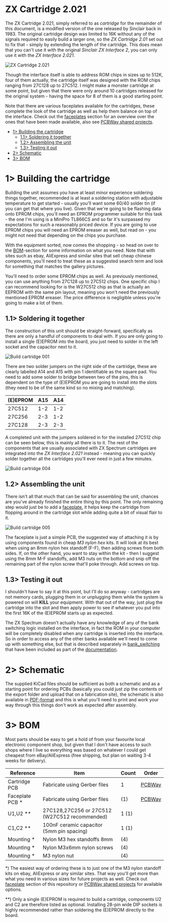# ZX Cartridge 2.021
The ZX Cartridge 2.021, simply referred to as *cartridge* for the remainder of this document, is a modified version of the one released by Sinclair back in 1983. The original cartridge design was limited to 16K without any of the signals required to easily build a larger one, so the *ZX Cartridge 2.01* set out to fix that - simply by extending the length of the cartridge. This does mean that you can't use it with the original *Sinclair ZX Interface 2*, you can only use it with the *ZX Interface 2.021*.

![ZX Cartridge 2.021](https://github.com/tebl/ZX-Interface-2.021/raw/main/gallery/build_cartridge_004.jpg)

Though the interface itself is able to address ROM chips in sizes up to 512K, four of them actually, the cartridge itself was designed with the ROM chips ranging from 27C128 up to 27C512. I might make a monster cartridge at some point, but given that there were only around 10 cartridges released for the original system - having the space for 8 of them is a good starting point.

Note that there are various faceplates available for the cartridges, these complete the look of the cartridge as well as help them balance on top of the interface. Check out the [faceplates](https://github.com/tebl/ZX-Interface-2.021/tree/main/faceplates) section for an overview over the ones that have been made available, also see [PCBWay shared projects](https://www.pcbway.com/project/shareproject/?tag=ZX%20Interface%202.021).

- [1> Building the cartridge](#1-building-the-cartridge)
  - [1.1> Soldering it together](#11-soldering-it-together)
  - [1.2> Assembling the unit](#12-assembling-the-unit)
  - [1.3> Testing it out](#13-testing-it-out)
- [2> Schematic](#2-schematic)
- [3> BOM](#3-bom)

# 1> Building the cartridge
Building the unit assumes you have at least minor experience soldering things together, recommended is at least a soldering station with adjustable temperature to get started - usually you'll want some 60/40 solder tin (if you can get that where you live). Given that we're going to be flashing data onto EPROM chips, you'll need an EPROM programmer suitable for this task - the one I'm using is a MiniPro TL866CS and so far it's surpassed my expectations for such a reasonably priced device. If you are going to use EPROM chips you will need an EPROM ereaser as well, but read on - you might not need that depending on the chips you purchase.

With the equipment sorted, now comes the shopping - so head on over to the [BOM](#3-bom)-section for some information on what you need. Note that with sites such as ebay, AliExpress and similar sites that sell cheap chinese components, you'll need to treat these as a suggested search term and look for something that matches the gallery pictures.

You'll need to order some EPROM chips as well. As previously mentioned, you can use anything from 27C128 up to 27C512 chips. One specific chip I can recommend looking for is the W27C512 chip as that is actually an EEPROM with the same pin layout, meaning you won't need the previously mentioned EPROM ereaser. The price difference is negligible unless you're going to make a lot of them.

## 1.1> Soldering it together
The construction of this unit should be straight-forward, specifically as there are only a handful of components to deal with. If you are only going to install a single (E)EPROM into the board, you just need to solder in the left socket and the capacitor next to it.

![Build cartridge 001](https://github.com/tebl/ZX-Interface-2.021/raw/main/gallery/build_cartridge_001.jpg)

There are two solder jumpers on the right side of the cartridge, these are clearly labelled A14 and A15 with pin 1 identifiable as the square pad. You need to add some solder to bridge between two of the pins, this is dependent on the type of (E)EPROM you are going to install into the slots (they need to be of the same kind so no mixing and matching).

| (E)EPROM | A15 | A14 |
| -------- | --- | --- |
| 27C512   | 1-2 | 1-2 |     
| 27C256   | 2-3 | 1-2 |     
| 27C128   | 2-3 | 2-3 |     

A completed unit with the jumpers soldered in for the installed 27C512 chip can be seen below, this is mainly all there is to it. The rest of the components that are usually associated with ZX Spectrum cartridges are integrated into the *ZX Interface 2.021* instead - meaning you can quickly solder together all the cartridges you'll ever need in just a few minutes.

![Build cartridge 004](https://github.com/tebl/ZX-Interface-2.021/raw/main/gallery/build_cartridge_004.jpg)

## 1.2> Assembling the unit
There isn't all that much that can be said for assembling the unit, chances are you've already finished the entire thing by this point. The only remaining step would just be to add a [faceplate](https://github.com/tebl/ZX-Interface-2.021/tree/main/faceplates), it helps keep the cartridge from flopping around in the cartridge slot while adding quite a bit of visual flair to it.

![Build cartridge 005](https://github.com/tebl/ZX-Interface-2.021/raw/main/gallery/build_cartridge_005.jpg)

The faceplate is just a simple PCB, the suggested way of attaching it is by using components found in cheap *M3 nylon hex* kits. It will look at its best when using an 8mm nylon hex standoff (F-F), then adding screws from both sides. If, on the other hand, you want to stay within the kit - then I suggest using the 8mm M-F standoffs, add M3 nuts on the bottom and snip off the remaining part of the nylon screw that'll poke through. Add screws on top.

## 1.3> Testing it out
I shouldn't have to say it at this point, but I'll do so anyway - cartridges are not memory cards, plugging them in or unplugging them while the system is powered on will **KILL** your equipment. With that out of the way, just plug the cartridge into the slot and then apply power to see if whatever you put into the first 16K of the (E)EPROM starts up as expected.

The ZX Spectrum doesn't actually have any knowledge of any of the bank switching logic installed on the interface, in fact the ROM in your computer will be completely disabled when any cartridge is inserted into the interface. So in order to access any of the other banks available we'll need to come up with something else, but that is described separately in [bank_switching](https://github.com/tebl/ZX-Interface-2.021/blob/main/documentation/bank_switching.md) that have been included as part of the [documentation](https://github.com/tebl/ZX-Interface-2.021/tree/main/documentation).

# 2> Schematic
The supplied KiCad files should be sufficient as both a schematic and as a  starting point for ordering PCBs (basically you could just zip the contents of the export folder and upload that on a fabrication site), the schematic is also available in [PDF-format](https://github.com/tebl/ZX-Interface-2.021/tree/main/documentation/schematic) and this is what you'll need to print and work your way through this things don't work as expected after assembly.

# 3> BOM
Most parts should be easy to get a hold of from your favourite local electronic component shop, but given that I don't have access to such shops where I live so everything was based on whatever I could get cheapest from eBay/AliExpress (free shipping, but plan on waiting 3-4 weeks for delivery). 

| Reference             | Item                                                              | Count | Order  |
| --------------------- | ----------------------------------------------------------------- | ----- | ------ |
| Cartridge PCB         | Fabricate using Gerber files                                      |     1 | [PCBWay](https://www.pcbway.com/project/shareproject/ZX_Cartridge_2_021.html)
| Faceplate PCB *       | Fabricate using Gerber files                                      |    (1)| [PCBWay](https://www.pcbway.com/project/shareproject/ZX_Cartridge_2_021__Faceplate_FA1_.html)
| U1,U2 **              | 27C128,27C256 or 27C512 (W27C512 recommended)                     |  1 (1)|
| C1,C2 **              | 100nF ceramic capacitor (5mm pin spacing)                         |  1 (1)|
| Mounting *            | Nylon M3 hex standoffs 8mm                                        |    (4)|
| Mounting *            | Nylon M3x6mm nylon screws                                         |    (4)|
| Mounting *            | M3 nylon nut                                                      |    (4)|  

*) The easiest way of ordering these is to just one of the M3 nylon standoff kits on ebay, AliExpress or any similar sites. That way you'll get more than what you need in various sizes for future projects as well. Check out [faceplate](https://github.com/tebl/ZX-Interface-2.021/tree/main/faceplates) section of this repository or [PCBWay shared projects](https://www.pcbway.com/project/shareproject/?tag=ZX%20Interface%202.021) for available options.

**) Only a single (E)EPROM is required to build a cartridge, components U2 and C2 are therefore listed as optional. Installing 28-pin wide DIP sockets is highly recommended rather than soldering the (E)EPROM directly to the board.
